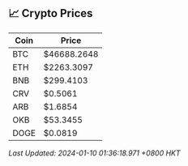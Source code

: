 ## 📈 Crypto Prices

| Coin | Price |
| ---- | ----- |
| BTC | $46688.2648 |
| ETH | $2263.3097 |
| BNB | $299.4103 |
| CRV | $0.5061 |
| ARB | $1.6854 |
| OKB | $53.3455 |
| DOGE | $0.0819 |

_Last Updated: 2024-01-10 01:36:18.971 +0800 HKT_